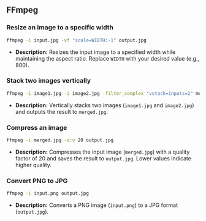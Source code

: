 ## FFmpeg

### Resize an image to a specific width

```bash
ffmpeg -i input.jpg -vf "scale=WIDTH:-1" output.jpg
```

- **Description:** Resizes the input image to a specified width while maintaining the aspect ratio. Replace `WIDTH` with your desired value (e.g., 800).

### Stack two images vertically

```bash
ffmpeg -i image1.jpg -i image2.jpg -filter_complex "vstack=inputs=2" merged.jpg
```

- **Description:** Vertically stacks two images (`image1.jpg` and `image2.jpg`) and outputs the result to `merged.jpg`.

### Compress an image

```bash
ffmpeg -i merged.jpg -q:v 20 output.jpg
```

- **Description:** Compresses the input image (`merged.jpg`) with a quality factor of 20 and saves the result to `output.jpg`. Lower values indicate higher quality.

### Convert PNG to JPG

```bash
ffmpeg -i input.png output.jpg
```

- **Description:** Converts a PNG image (`input.png`) to a JPG format (`output.jpg`).
